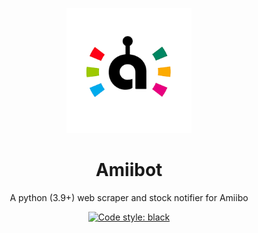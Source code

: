 <p align="center">
  <a href="https://ecoppen.github.io/amiibot/">
    <img src="https://raw.githubusercontent.com/ecoppen/Amiibot/main/docs/amiibot.png" width="200"  alt="Amiibot">
  </a>
</p>

<h1 align="center">
Amiibot
</h1>

<p align="center">
A python (3.9+) web scraper and stock notifier for Amiibo
</p>
<p align="center">
<a href="https://github.com/psf/black"><img alt="Code style: black" src="https://img.shields.io/badge/code%20style-black-000000.svg"></a>
</p>
